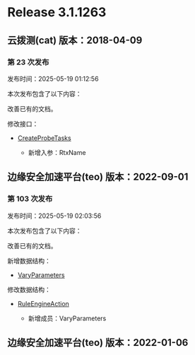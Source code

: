# Release 3.1.1263

## 云拨测(cat) 版本：2018-04-09

### 第 23 次发布

发布时间：2025-05-19 01:12:56

本次发布包含了以下内容：

改善已有的文档。

修改接口：

* [CreateProbeTasks](https://cloud.tencent.com/document/api/280/66213)

	* 新增入参：RtxName




## 边缘安全加速平台(teo) 版本：2022-09-01

### 第 103 次发布

发布时间：2025-05-19 02:03:56

本次发布包含了以下内容：

改善已有的文档。

新增数据结构：

* [VaryParameters](https://cloud.tencent.com/document/api/1552/80721#VaryParameters)

修改数据结构：

* [RuleEngineAction](https://cloud.tencent.com/document/api/1552/80721#RuleEngineAction)

	* 新增成员：VaryParameters




## 边缘安全加速平台(teo) 版本：2022-01-06



